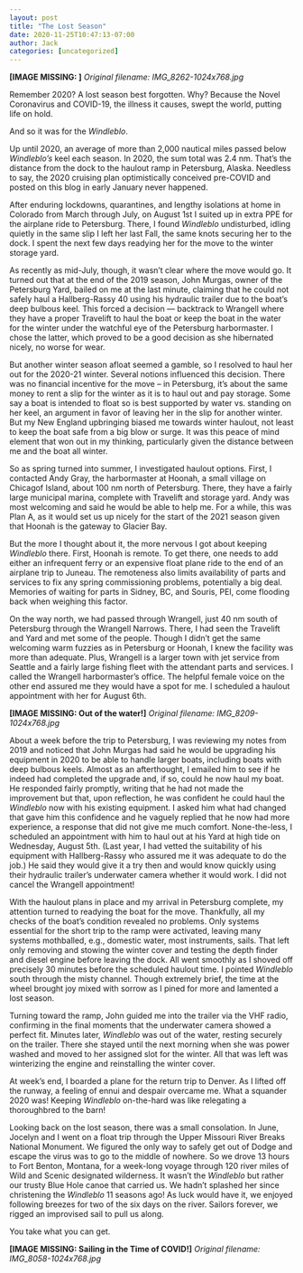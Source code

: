 ```yaml
---
layout: post
title: "The Lost Season"
date: 2020-11-25T10:47:13-07:00
author: Jack
categories: [uncategorized]
---
```


<!-- IMAGE PLACEHOLDER
Original URL: http://windleblo.com/wp-content/uploads/2020/11/IMG_8262-1024x768.jpg
Filename: IMG_8262-1024x768.jpg
Date path: 2020/11/IMG_8262-1024x768.jpg
Caption: 
Instructions: Replace this comment with actual image upload
-->

**[IMAGE MISSING: ]**
*Original filename: IMG_8262-1024x768.jpg*

Remember 2020? A lost season best forgotten. Why? Because the Novel Coronavirus and COVID-19, the illness it causes, swept the world, putting life on hold.

And so it was for the _Windleblo_.

Up until 2020, an average of more than 2,000 nautical miles passed below _Windleblo’s_ keel each season. In 2020, the sum total was 2.4 nm. That’s the distance from the dock to the haulout ramp in Petersburg, Alaska. Needless to say, the 2020 cruising plan optimistically conceived pre-COVID and posted on this blog in early January never happened.

After enduring lockdowns, quarantines, and lengthy isolations at home in Colorado from March through July, on August 1st I suited up in extra PPE for the airplane ride to Petersburg. There, I found _Windleblo_ undisturbed, idling quietly in the same slip I left her last Fall, the same knots securing her to the dock. I spent the next few days readying her for the move to the winter storage yard.

As recently as mid-July, though, it wasn’t clear where the move would go. It turned out that at the end of the 2019 season, John Murgas, owner of the Petersburg Yard, bailed on me at the last minute, claiming that he could not safely haul a Hallberg-Rassy 40 using his hydraulic trailer due to the boat’s deep bulbous keel. This forced a decision — backtrack to Wrangell where they have a proper Travelift to haul the boat or keep the boat in the water for the winter under the watchful eye of the Petersburg harbormaster. I chose the latter, which proved to be a good decision as she hibernated nicely, no worse for wear.

But another winter season afloat seemed a gamble, so I resolved to haul her out for the 2020-21 winter. Several notions influenced this decision. There was no financial incentive for the move – in Petersburg, it’s about the same money to rent a slip for the winter as it is to haul out and pay storage. Some say a boat is intended to float so is best supported by water vs. standing on her keel, an argument in favor of leaving her in the slip for another winter. But my New England upbringing biased me towards winter haulout, not least to keep the boat safe from a big blow or surge. It was this peace of mind element that won out in my thinking, particularly given the distance between me and the boat all winter.

So as spring turned into summer, I investigated haulout options. First, I contacted Andy Gray, the harbormaster at Hoonah, a small village on Chicagof Island, about 100 nm north of Petersburg. There, they have a fairly large municipal marina, complete with Travelift and storage yard. Andy was most welcoming and said he would be able to help me. For a while, this was Plan A, as it would set us up nicely for the start of the 2021 season given that Hoonah is the gateway to Glacier Bay.

But the more I thought about it, the more nervous I got about keeping _Windleblo_ there. First, Hoonah is remote. To get there, one needs to add either an infrequent ferry or an expensive float plane ride to the end of an airplane trip to Juneau. The remoteness also limits availability of parts and services to fix any spring commissioning problems, potentially a big deal. Memories of waiting for parts in Sidney, BC, and Souris, PEI, come flooding back when weighing this factor.

On the way north, we had passed through Wrangell, just 40 nm south of Petersburg through the Wrangell Narrows. There, I had seen the Travelift and Yard and met some of the people. Though I didn’t get the same welcoming warm fuzzies as in Petersburg or Hoonah, I knew the facility was more than adequate. Plus, Wrangell is a larger town with jet service from Seattle and a fairly large fishing fleet with the attendant parts and services. I called the Wrangell harbormaster’s office. The helpful female voice on the other end assured me they would have a spot for me. I scheduled a haulout appointment with her for August 6th.

<!-- IMAGE PLACEHOLDER
Original URL: http://windleblo.com/wp-content/uploads/2020/11/IMG_8209-1024x768.jpg
Filename: IMG_8209-1024x768.jpg
Date path: 2020/11/IMG_8209-1024x768.jpg
Caption: Out of the water!
Instructions: Replace this comment with actual image upload
-->

**[IMAGE MISSING: Out of the water!]**
*Original filename: IMG_8209-1024x768.jpg*

About a week before the trip to Petersburg, I was reviewing my notes from 2019 and noticed that John Murgas had said he would be upgrading his equipment in 2020 to be able to handle larger boats, including boats with deep bulbous keels. Almost as an afterthought, I emailed him to see if he indeed had completed the upgrade and, if so, could he now haul my boat. He responded fairly promptly, writing that he had not made the improvement but that, upon reflection, he was confident he could haul the _Windleblo_ now with his existing equipment. I asked him what had changed that gave him this confidence and he vaguely replied that he now had more experience, a response that did not give me much comfort. None-the-less, I scheduled an appointment with him to haul out at his Yard at high tide on Wednesday, August 5th. (Last year, I had vetted the suitability of his equipment with Hallberg-Rassy who assured me it was adequate to do the job.) He said they would give it a try then and would know quickly using their hydraulic trailer’s underwater camera whether it would work. I did not cancel the Wrangell appointment!

With the haulout plans in place and my arrival in Petersburg complete, my attention turned to readying the boat for the move. Thankfully, all my checks of the boat’s condition revealed no problems. Only systems essential for the short trip to the ramp were activated, leaving many systems mothballed, e.g., domestic water, most instruments, sails. That left only removing and stowing the winter cover and testing the depth finder and diesel engine before leaving the dock. All went smoothly as I shoved off precisely 30 minutes before the scheduled haulout time. I pointed _Windleblo_ south through the misty channel. Though extremely brief, the time at the wheel brought joy mixed with sorrow as I pined for more and lamented a lost season.

Turning toward the ramp, John guided me into the trailer via the VHF radio, confirming in the final moments that the underwater camera showed a perfect fit. Minutes later, _Windleblo_ was out of the water, resting securely on the trailer. There she stayed until the next morning when she was power washed and moved to her assigned slot for the winter. All that was left was winterizing the engine and reinstalling the winter cover.

At week’s end, I boarded a plane for the return trip to Denver. As I lifted off the runway, a feeling of ennui and despair overcame me. What a squander 2020 was! Keeping _Windleblo_ on-the-hard was like relegating a thoroughbred to the barn!

Looking back on the lost season, there was a small consolation. In June, Jocelyn and I went on a float trip through the Upper Missouri River Breaks National Monument. We figured the only way to safely get out of Dodge and escape the virus was to go to the middle of nowhere. So we drove 13 hours to Fort Benton, Montana, for a week-long voyage through 120 river miles of Wild and Scenic designated wilderness. It wasn’t the _Windleblo_ but rather our trusty Blue Hole canoe that carried us. We hadn’t splashed her since christening the _Windleblo_ 11 seasons ago! As luck would have it, we enjoyed following breezes for two of the six days on the river. Sailors forever, we rigged an improvised sail to pull us along.

You take what you can get.

<!-- IMAGE PLACEHOLDER
Original URL: http://windleblo.com/wp-content/uploads/2020/11/IMG_8058-1024x768.jpg
Filename: IMG_8058-1024x768.jpg
Date path: 2020/11/IMG_8058-1024x768.jpg
Caption: Sailing in the Time of COVID!
Instructions: Replace this comment with actual image upload
-->

**[IMAGE MISSING: Sailing in the Time of COVID!]**
*Original filename: IMG_8058-1024x768.jpg*